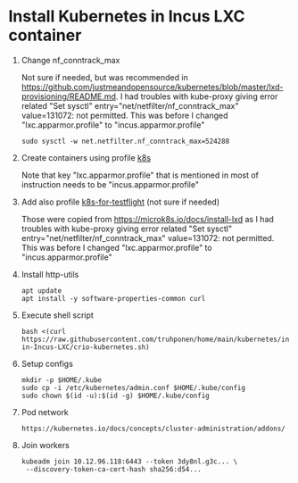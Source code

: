 # Install Kubernetes in Incus LXC container

1. Change nf_conntrack_max

   Not sure if needed, but was recommended in https://github.com/justmeandopensource/kubernetes/blob/master/lxd-provisioning/README.md. I had troubles with kube-proxy giving error related "Set sysctl" entry="net/netfilter/nf_conntrack_max" value=131072: not permitted. This was before I changed "lxc.apparmor.profile" to "incus.apparmor.profile"

       sudo sysctl -w net.netfilter.nf_conntrack_max=524288

2. Create containers using profile [k8s](https://github.com/truhponen/home/blob/main/incus/k8s)

   Note that key "lxc.apparmor.profile" that is mentioned in most of instruction needs to be "incus.apparmor.profile"

3. Add also profile [k8s-for-testflight](https://github.com/truhponen/home/blob/main/incus/k8s-for-testflight) (not sure if needed)

   Those were copied from https://microk8s.io/docs/install-lxd as I had troubles with kube-proxy giving error related "Set sysctl" entry="net/netfilter/nf_conntrack_max" value=131072: not permitted. This was before I changed "lxc.apparmor.profile" to "incus.apparmor.profile"

5. Install http-utils

       apt update
       apt install -y software-properties-common curl

5. Execute shell script

       bash <(curl https://raw.githubusercontent.com/truhponen/home/main/kubernetes/install-in-Incus-LXC/crio-kubernetes.sh)

6. Setup configs

       mkdir -p $HOME/.kube
       sudo cp -i /etc/kubernetes/admin.conf $HOME/.kube/config
       sudo chown $(id -u):$(id -g) $HOME/.kube/config

7. Pod network

       https://kubernetes.io/docs/concepts/cluster-administration/addons/

8. Join workers

       kubeadm join 10.12.96.118:6443 --token 3dy8nl.g3c... \
        --discovery-token-ca-cert-hash sha256:d54...

